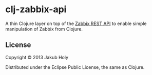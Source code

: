 # clj-zabbix-api

A thin Clojure layer on top of the [Zabbix REST API](https://www.zabbix.com/documentation/2.0/manual/appendix/api/api) to
enable simple manipulation of Zabbix from Clojure.

## License

Copyright © 2013 Jakub Holy

Distributed under the Eclipse Public License, the same as Clojure.
